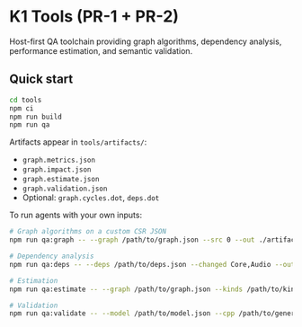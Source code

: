 
# K1 Tools (PR-1 + PR-2)
Host-first QA toolchain providing graph algorithms, dependency analysis, performance estimation, and semantic validation.

## Quick start
```bash
cd tools
npm ci
npm run build
npm run qa
```

Artifacts appear in `tools/artifacts/`:
- `graph.metrics.json`
- `graph.impact.json`
- `graph.estimate.json`
- `graph.validation.json`
- Optional: `graph.cycles.dot`, `deps.dot`

To run agents with your own inputs:
```bash
# Graph algorithms on a custom CSR JSON
npm run qa:graph -- --graph /path/to/graph.json --src 0 --out ./artifacts

# Dependency analysis
npm run qa:deps -- --deps /path/to/deps.json --changed Core,Audio --out ./artifacts

# Estimation
npm run qa:estimate -- --graph /path/to/graph.json --kinds /path/to/kinds.json --model /path/to/model.json --out ./artifacts

# Validation
npm run qa:validate -- --model /path/to/model.json --cpp /path/to/generated.cpp --out ./artifacts
```
